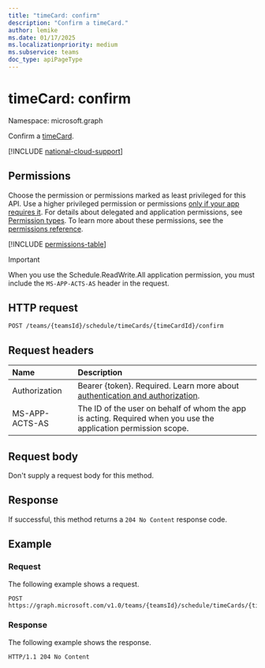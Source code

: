 ```yaml
---
title: "timeCard: confirm"
description: "Confirm a timeCard."
author: lemike
ms.date: 01/17/2025
ms.localizationpriority: medium
ms.subservice: teams
doc_type: apiPageType
---
```


# timeCard: confirm

Namespace: microsoft.graph

Confirm a [timeCard](../resources/timecard.md).

[!INCLUDE [national-cloud-support](../../includes/global-only.md)]

## Permissions

Choose the permission or permissions marked as least privileged for this API. Use a higher privileged permission or permissions [only if your app requires it](/graph/permissions-overview#best-practices-for-using-microsoft-graph-permissions). For details about delegated and application permissions, see [Permission types](/graph/permissions-overview#permission-types). To learn more about these permissions, see the [permissions reference](/graph/permissions-reference).

<!-- {
  "blockType": "permissions",
  "name": "timecard-confirm-permissions"
}
-->
[!INCLUDE [permissions-table](../includes/permissions/timecard-confirm-permissions.md)]

> [!IMPORTANT]
> When you use the Schedule.ReadWrite.All application permission, you must include the `MS-APP-ACTS-AS` header in the request.

## HTTP request

<!-- {
  "blockType": "ignored"
}
-->
``` http
POST /teams/{teamsId}/schedule/timeCards/{timeCardId}/confirm
```

## Request headers

|Name|Description|
|:---|:---|
|Authorization|Bearer {token}. Required. Learn more about [authentication and authorization](/graph/auth/auth-concepts).|
| MS-APP-ACTS-AS | The ID of the user on behalf of whom the app is acting. Required when you use the application permission scope. |

## Request body
Don't supply a request body for this method.

## Response

If successful, this method returns a `204 No Content` response code.

## Example

### Request
The following example shows a request.

<!-- {
  "blockType": "request",
  "name": "timecardthis.confirm"
}
-->
``` http
POST https://graph.microsoft.com/v1.0/teams/{teamsId}/schedule/timeCards/{timeCardId}/confirm
```

### Response

The following example shows the response.

<!-- {
  "blockType": "response",
  "truncated": true
} -->
```http
HTTP/1.1 204 No Content
```

